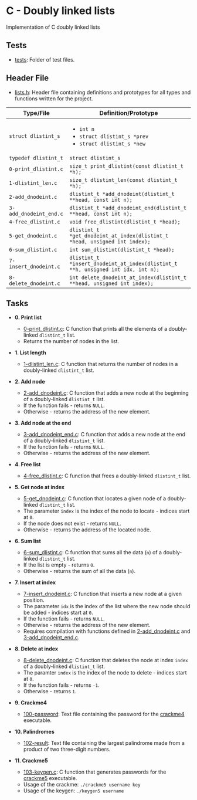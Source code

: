 # C - Doubly linked lists

Implementation of C doubly linked lists

## Tests

- [tests](./tests): Folder of test files.

## Header File

- [lists.h](./lists.h): Header file containing definitions and prototypes for all types
  and functions written for the project.

| Type/File              | Definition/Prototype                                                                         |
| ---------------------- | -------------------------------------------------------------------------------------------- |
| `struct dlistint_s`    | <ul><li>`int n`</li><li>`struct dlistint_s *prev`</li><li>`struct dlistint_s *new`</li></ul> |
| `typedef dlistint_t`   | `struct dlistint_s`                                                                          |
| `0-print_dlistint.c`   | `size_t print_dlistint(const dlistint_t *h);`                                                |
| `1-dlistint_len.c`     | `size_t dlistint_len(const dlistint_t *h);`                                                  |
| `2-add_dnodeint.c`     | `dlistint_t *add_dnodeint(dlistint_t **head, const int n);`                                  |
| `3-add_dnodeint_end.c` | `dlistint_t *add_dnodeint_end(dlistint_t **head, const int n);`                              |
| `4-free_dlistint.c`    | `void free_dlistint(dlistint_t *head);`                                                      |
| `5-get_dnodeint.c`     | `dlistint_t *get_dnodeint_at_index(dlistint_t *head, unsigned int index);`                   |
| `6-sum_dlistint.c`     | `int sum_dlistint(dlistint_t *head);`                                                        |
| `7-insert_dnodeint.c`  | `dlistint_t *insert_dnodeint_at_index(dlistint_t **h, unsigned int idx, int n);`             |
| `8-delete_dnodeint.c`  | `int delete_dnodeint_at_index(dlistint_t **head, unsigned int index);`                       |

## Tasks

- **0. Print list**

  - [0-print_dlistint.c](./0-print_dlinstint.c): C function that prints all the elements
    of a doubly-linked `dlistint_t` list.
  - Returns the number of nodes in the list.

- **1. List length**

  - [1-dlistint_len.c](./1-dlistint_len.c): C function that returns the number of nodes in
    a doubly-linked `dlistint_t` list.

- **2. Add node**

  - [2-add_dnodeint.c](./2-add_dnodeint.c): C function that adds a new node at the
    beginning of a doubly-linked `dlistint_t` list.
  - If the function fails - returns `NULL`.
  - Otherwise - returns the address of the new element.

- **3. Add node at the end**

  - [3-add_dnodeint_end.c](./3-add_dnodeint_end.c): C function that adds a new
    node at the end of a doubly-linked `dlistint_t` list.
  - If the function fails - returns `NULL`.
  - Otherwise - returns the address of the new element.

- **4. Free list**

  - [4-free_dlistint.c](./4-free_dlistint.c): C function that frees a
    doubly-linked `dlistint_t` list.

- **5. Get node at index**

  - [5-get_dnodeint.c](./5-get_dnodeint.c): C function that locates a given node of a
    doubly-linked `dlistint_t` list.
  - The parameter `index` is the index of the node to locate - indices start at `0`.
  - If the node does not exist - returns `NULL`.
  - Otherwise - returns the address of the located node.

- **6. Sum list**

  - [6-sum_dlistint.c](./6-sum_dlistint.c): C function that sums all the data (`n`)
    of a doubly-linked `dlistint_t` list.
  - If the list is empty - returns `0`.
  - Otherwise - returns the sum of all the data (`n`).

- **7. Insert at index**

  - [7-insert_dnodeint.c](./7-insert_dnodeint.c): C function that inserts a new node at a
    given position.
  - The parameter `idx` is the index of the list where the new node should
    be added - indices start at `0`.
  - If the function fails - returns `NULL`.
  - Otherwise - returns the address of the new element.
  - Requires compilation with functions defined in [2-add_dnodeint.c](./2-add_dnodeint.c)
    and [3-add_dnodeint_end.c](./3-add_dnodeint_end.c).

- **8. Delete at index**

  - [8-delete_dnodeint.c](./8-delete_dnodeint.c): C function that deletes the node at
    index `index` of a doubly-linked `dlistint_t` list.
  - The paramter `index` is the index of the node to delete - indices start at `0`.
  - If the function fails - returns `-1`.
  - Otherwise - returns `1`.

- **9. Crackme4**

  - [100-password](./100-password): Text file containing the password for the
    [crackme4](https://github.com/holbertonschool/0x16.c) executable.

- **10. Palindromes**

  - [102-result](./102-result): Text file containing the largest palindrome made from a
    product of two three-digit numbers.

- **11. Crackme5**
  - [103-keygen.c](./103-keygen.c): C function that generates passwords for the
    [crackme5](https://github.com/holbertonschool/0x16.c) executable.
  - Usage of the crackme: `./crackme5 username key`
  - Usage of the keygen: `./keygen5 username`
